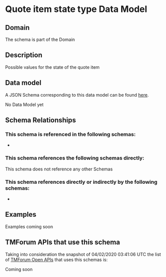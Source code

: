 # Quote item state type Data Model

## Domain

The  schema is part of the  Domain

## Description

Possible values for the state of the quote item

## Data model

A JSON Schema corresponding to this data model can be found
[here](https://github.com/tmforum-rand/schemas/blob/candidates/Product/QuoteItemStateType.schema.json).

No Data Model yet

## Schema Relationships

### This schema is referenced in the following schemas:

-

### This schema references the following schemas directly:

This schema does not reference any other Schemas

### This schema references directly or indirectly by the following schemas:

-



## Examples

Examples coming soon

## TMForum APIs that use this schema

Taking into consideration the snapshot of 04/02/2020 03:41:06 UTC the list of [TMForum Open APIs](https://www.tmforum.org/open-apis/) that uses this schemas is:

Coming soon